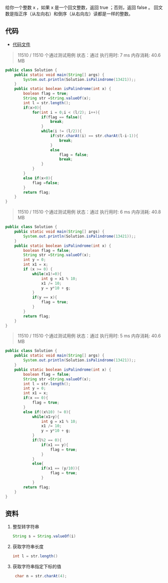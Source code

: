 给你一个整数 x ，如果 x 是一个回文整数，返回 true ；否则，返回 false 。
回文数是指正序（从左向右）和倒序（从右向左）读都是一样的整数。

## 代码

- [代码文件](Solution.java)

> 11510 / 11510 个通过测试用例
> 状态：通过
> 执行用时: 7 ms
> 内存消耗: 40.6 MB

```java
public class Solution {
    public static void main(String[] args) {
        System.out.println(Solution.isPalindrome(13421));;
    }
    public static boolean isPalindrome(int x) {
        boolean flag = true;
        String str =String.valueOf(x);
        int l = str.length();
        if(x>0){
            for(int i = 0;i < (l/2); i++){
                if(flag == false){
                    break;
                }
                while(i != (l/2)){
                    if(str.charAt(i) == str.charAt(l-i-1)){
                        break;
                    }
                    else
                        flag = false;
                        break;
                }
            }
        }
        else if(x<0){
            flag =false;
        }
        return flag;
    }
}
```

> 11510 / 11510 个通过测试用例
> 状态：通过
> 执行用时: 6 ms
> 内存消耗: 40.8 MB

```java
public class Solution {
    public static void main(String[] args) {
        System.out.println(Solution.isPalindrome(13421));;
    }
    public static boolean isPalindrome(int x) {
        boolean flag = false;
        String str =String.valueOf(x);
        int y = 0;
        int x1 = x;
        if (x >= 0) {
            while(x1!=0){
                int g = x1 % 10;
                x1 /= 10;
                y = y*10 + g;
            }
            if(y == x){
                flag = true;
            }
        }
        return flag;
    }
}
```

> 11510 / 11510 个通过测试用例
> 状态：通过
> 执行用时: 5 ms
> 内存消耗: 40.6 MB

```java
public class Solution {
    public static void main(String[] args) {
        System.out.println(Solution.isPalindrome(13421));;
    }
    public static boolean isPalindrome(int x) {
        boolean flag = false;
        String str =String.valueOf(x);
        int l = str.length();
        int y = 0;
        int x1 = x;
        if(x == 0){
            flag = true;
        }
        else if((x%10) != 0){
            while(x1>y){
                int g = x1 % 10;
                x1 /= 10;
                y = y*10 + g;
            }
            if(l%2 == 0){
                if(x1 == y){
                    flag = true;
                }
            }
            else{
                if(x1 == (y/10)){
                    flag = true;
                }
            }
        return flag;
    }
}
```

## 资料

1. 整型转字符串
   ```java
   String s = String.valueOf(i)
   ```
2. 获取字符串长度
   ```java
   int l = str.length()
   ```
3. 获取字符串指定下标的值
   ```java
    char n = str.charAt(4);
    ```